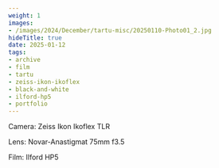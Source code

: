 ```yaml
---
weight: 1
images:
- /images/2024/December/tartu-misc/20250110-Photo01_2.jpg
hideTitle: true
date: 2025-01-12
tags:
- archive
- film
- tartu
- zeiss-ikon-ikoflex
- black-and-white
- ilford-hp5
- portfolio
---
```


Camera: Zeiss Ikon Ikoflex TLR

Lens: Novar-Anastigmat 75mm f3.5

Film: Ilford HP5
